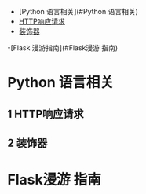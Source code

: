 - [Python 语言相关](#Python 语言相关)
 - [HTTP响应请求](#1-HTTP响应请求)
 - [装饰器](#2-装饰器)
 
 
-[Flask 漫游指南](#Flask漫游 指南)
 



# Python 语言相关

## 1 HTTP响应请求

## 2 装饰器

# Flask漫游 指南
